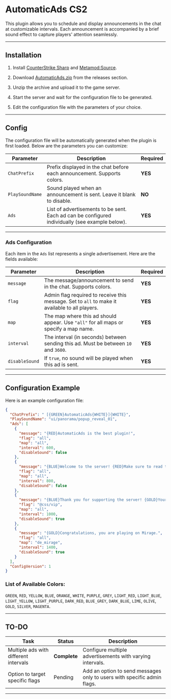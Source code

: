 # AutomaticAds CS2

This plugin allows you to schedule and display announcements in the chat at customizable intervals. Each announcement is accompanied by a brief sound effect to capture players' attention seamlessly.

---

## Installation
1. Install [CounterStrike Sharp](https://github.com/roflmuffin/CounterStrikeSharp) and [Metamod:Source](https://www.sourcemm.net/downloads.php/?branch=master).

2. Download [AutomaticAds.zip](https://github.com/wiruwiru/AutomaticAds-CS2/releases) from the releases section.

3. Unzip the archive and upload it to the game server.

4. Start the server and wait for the configuration file to be generated.

5. Edit the configuration file with the parameters of your choice.

---

## Config
The configuration file will be automatically generated when the plugin is first loaded. Below are the parameters you can customize:

| Parameter        | Description                                                                                       | Required |
|------------------|---------------------------------------------------------------------------------------------------|----------|
| `ChatPrefix`     | Prefix displayed in the chat before each announcement. Supports colors.                          | **YES**  |
| `PlaySoundName`  | Sound played when an announcement is sent. Leave it blank to disable.                             | **NO**   |
| `Ads`            | List of advertisements to be sent. Each ad can be configured individually (see example below).    | **YES**  |

---

### Ads Configuration
Each item in the `Ads` list represents a single advertisement. Here are the fields available:

| Parameter       | Description                                                                                         | Required |
|-----------------|-----------------------------------------------------------------------------------------------------|----------|
| `message`       | The message/announcement to send in the chat. Supports colors.                                      | **YES**  |
| `flag`          | Admin flag required to receive this message. Set to `all` to make it available to all players.     | **YES**   |
| `map`           | The map where this ad should appear. Use `"all"` for all maps or specify a map name.                | **YES**   |
| `interval`      | The interval (in seconds) between sending this ad. Must be between `10` and `3600`.                 | **YES**  |
| `disableSound`  | If `true`, no sound will be played when this ad is sent.                                            | **YES**   |

---

## Configuration Example
Here is an example configuration file:

```json
{
  "ChatPrefix": " [{GREEN}AutomaticAds{WHITE}]{WHITE}",
  "PlaySoundName": "ui/panorama/popup_reveal_01",
  "Ads": [
    {
      "message": "{RED}AutomaticAds is the best plugin!",
      "flag": "all",
      "map": "all",
      "interval": 600,
      "disableSound": false
    },
    {
      "message": "{BLUE}Welcome to the server! {RED}Make sure to read the rules.",
      "flag": "all",
      "map": "all",
      "interval": 800,
      "disableSound": false
    },
    {
      "message": "{BLUE}Thank you for supporting the server! {GOLD}Your contribution is greatly appreciated.",
      "flag": "@css/vip",
      "map": "all",
      "interval": 1000,
      "disableSound": true
    },
    {
      "message": "{GOLD}Congratulations, you are playing on Mirage.",
      "flag": "all",
      "map": "de_mirage",
      "interval": 1400,
      "disableSound": true
    }
  ],
  "ConfigVersion": 1
}
```

### List of Available Colors:
`GREEN`, `RED`, `YELLOW`, `BLUE`, `ORANGE`, `WHITE`, `PURPLE`, `GREY`, `LIGHT_RED`, `LIGHT_BLUE`, `LIGHT_YELLOW`, `LIGHT_PURPLE`, `DARK_RED`, `BLUE_GREY`, `DARK_BLUE`, `LIME`, `OLIVE`, `GOLD`, `SILVER`, `MAGENTA`.

---

## TO-DO
| Task                               | Status     | Description                                                                                     |
|------------------------------------|------------|-------------------------------------------------------------------------------------------------|
| Multiple ads with different intervals | **Complete**    | Configure multiple advertisements with varying intervals.                                       |
| Option to target specific flags    | Pending    | Add an option to send messages only to users with specific admin flags.                         |

---